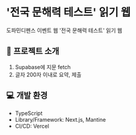 # '전국 문해력 테스트' 읽기 웹

도파민디펜스 이벤트 웹 '전국 문해력 테스트' 읽기 웹


## 📝 프로젝트 소개

1. Supabase에 지문 fetch
2. 글자 200자 이내로 요약, 제출

## 💻 개발 환경
- TypeScript
- Library/Framework: Next.js, Mantine
- CI/CD: Vercel
